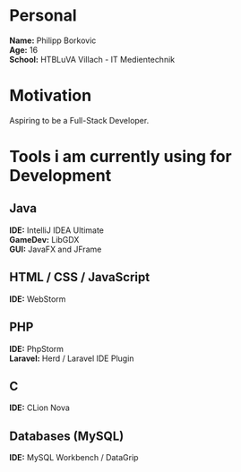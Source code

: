 
# Personal
**Name:** Philipp Borkovic <br>
**Age:** 16 <br>
**School:** HTBLuVA Villach - IT Medientechnik

# Motivation
Aspiring to be a Full-Stack Developer.



# Tools i am currently using for Development

## Java
**IDE:** IntelliJ IDEA Ultimate <br>
**GameDev:** LibGDX <br>
**GUI:** JavaFX and JFrame

## HTML / CSS / JavaScript
**IDE:** WebStorm <br>

## PHP
**IDE:** PhpStorm <br>
**Laravel:** Herd / Laravel IDE Plugin

## C
**IDE:** CLion Nova <br>

## Databases (MySQL)
**IDE:** MySQL Workbench / DataGrip <br>











